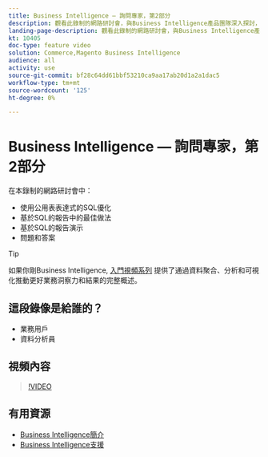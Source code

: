```yaml
---
title: Business Intelligence — 詢問專家，第2部分
description: 觀看此錄制的網路研討會，與Business Intelligence產品團隊深入探討，包括基於SQL的報告。
landing-page-description: 觀看此錄制的網路研討會，與Business Intelligence產品團隊深入探討，包括基於SQL的報告。
kt: 10405
doc-type: feature video
solution: Commerce,Magento Business Intelligence
audience: all
activity: use
source-git-commit: bf28c64dd61bbf53210ca9aa17ab20d1a2a1dac5
workflow-type: tm+mt
source-wordcount: '125'
ht-degree: 0%

---
```


# Business Intelligence — 詢問專家，第2部分

在本錄制的網路研討會中：

- 使用公用表表達式的SQL優化
- 基於SQL的報告中的最佳做法
- 基於SQL的報告演示
- 問題和答案

>[!TIP]
>
>如果你剛Business Intelligence, [入門視頻系列](./../1-overview.md) 提供了通過資料聚合、分析和可視化推動更好業務洞察力和結果的完整概述。

## 這段錄像是給誰的？

- 業務用戶
- 資料分析員

## 視頻內容

>[!VIDEO](https://video.tv.adobe.com/v/342410?quality=12&learn=on)

## 有用資源

- [Business Intelligence簡介](https://docs.magento.com/mbi/getting-started/getting-started.html)
- [Business Intelligence支援](https://support.magento.com/hc/en-us/articles/360016730811)
